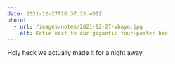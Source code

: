 ```yaml
---
date: 2021-12-27T16:37:33.401Z
photo:
  - url: /images/notes/2021-12-27-vbayo.jpg
    alt: Katie next to our gigantic four-poster bed
---
```

Holy heck we actually made it for a night away. 
